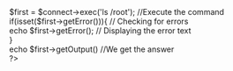 <?php

$connect = new SSHConnect('ip', 'login', 'password', 'port'); //Connecting to SSH <br>
$first = $connect->exec('ls /root'); //Execute the command<br>
if(isset($first->getError())){ // Checking for errors<br>
  echo $first->getError(); // Displaying the error text<br>
}<br>

echo $first->getOutput() //We get the answer<br>

?>
